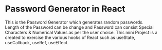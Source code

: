 # Password Generator in React

This is the Password Generator which generates random passwords. Length of the Password can be change and Password can consist Special Characters & Numerical Values as per the user choice. This mini Project is a created to exercise the various hooks of React such as useState, useCallback, useRef, useEffect. 
